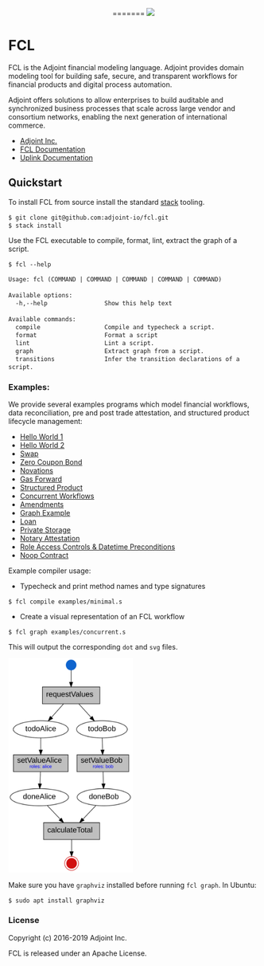 <p align="center">
=======
  <a href="http://www.adjoint.io"><img src="https://www.adjoint.io/assets/img/adjoint-logo@2x.png" width="250"/></a>
</p>

FCL
===

FCL is the Adjoint financial modeling language. Adjoint provides domain modeling
tool for building safe, secure, and transparent workflows for financial products
and digital process automation.

Adjoint offers solutions to allow enterprises to build auditable and
synchronized business processes that scale across large vendor and consortium
networks, enabling the next generation of international commerce.

* [Adjoint Inc.](https://www.adjoint.io)
* [FCL Documentation](https://www.adjoint.io/docs/workflows.html)
* [Uplink Documentation](https://www.adjoint.io/docs/index.html)

Quickstart
----------

To install FCL from source install the standard
[stack](https://docs.haskellstack.org/en/stable/README/) tooling.

```
$ git clone git@github.com:adjoint-io/fcl.git
$ stack install
```

Use the FCL executable to compile, format, lint, extract the graph of a script.

```
$ fcl --help
```

```
Usage: fcl (COMMAND | COMMAND | COMMAND | COMMAND | COMMAND)

Available options:
  -h,--help                Show this help text

Available commands:
  compile                  Compile and typecheck a script.
  format                   Format a script
  lint                     Lint a script.
  graph                    Extract graph from a script.
  transitions              Infer the transition declarations of a script.
```

### Examples:

We provide several examples programs which model financial workflows, data
reconciliation, pre and post trade attestation, and structured product lifecycle
management:

* [Hello World 1](examples/minimal.s)
* [Hello World 2](examples/simple.s)
* [Swap](examples/swap.s)
* [Zero Coupon Bond](examples/zcb.s)
* [Novations](examples/novation.s)
* [Gas Forward](examples/gas-forward.s)
* [Structured Product](examples/product.s)
* [Concurrent Workflows](examples/concurrent.s)
* [Amendments](examples/amendment.s)
* [Graph Example](examples/graph.s)
* [Loan](examples/loan_contract.s)
* [Private Storage](examples/locals.s)
* [Notary Attestation](examples/notary.s)
* [Role Access Controls & Datetime Preconditions](examples/preconditions.s)
* [Noop Contract](examples/single.s)

Example compiler usage:

- Typecheck and print method names and type signatures

```
$ fcl compile examples/minimal.s
```

- Create a visual representation of an FCL workflow

```
$ fcl graph examples/concurrent.s
```

This will output the corresponding `dot` and `svg` files.

<p>
  <img src="assets/concurrent.svg" width="250"/>
</p>


Make sure you have `graphviz` installed before running `fcl graph`. In Ubuntu:
```
$ sudo apt install graphviz
```

### License

Copyright (c) 2016-2019 Adjoint Inc.

FCL is released under an Apache License.
